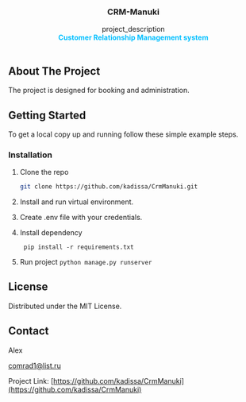 <div align="center">

<h3 align="center">CRM-Manuki</h3>

  <p align="center">
    project_description
    <br />
    <strong style="color: deepskyblue">Customer Relationship Management system</strong>
    <br />
    <br />
  </p>
</div>





<!-- ABOUT THE PROJECT -->

## About The Project

The project is designed for booking and administration.





<!-- GETTING STARTED -->

## Getting Started


To get a local copy up and running follow these simple example steps.



### Installation


1. Clone the repo
   ```sh
   git clone https://github.com/kadissa/CrmManuki.git
   ```

2. Install and run virtual environment. 
3. Create .env file with your credentials.
4. Install dependency
   ```
    pip install -r requirements.txt
   ```
5. Run  project  ```python manage.py runserver```



<!-- LICENSE -->

## License

Distributed under the MIT License.




<!-- CONTACT -->

## Contact

Alex 

comrad1@list.ru

Project
Link: [https://github.com/kadissa/CrmManuki](https://github.com/kadissa/CrmManuki)



